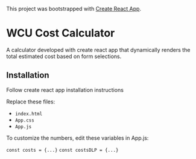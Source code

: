 This project was bootstrapped with [Create React App](https://github.com/facebook/create-react-app).

# WCU Cost Calculator

A calculator developed with create react app that dynamically renders the total estimated cost based on form selections.

## Installation

Follow create react app installation instructions

Replace these files:

* `index.html`
* `App.css`
* `App.js`

To customize the numbers, edit these variables in App.js:

`const costs = {...}`
`const costsDLP = {...}`
